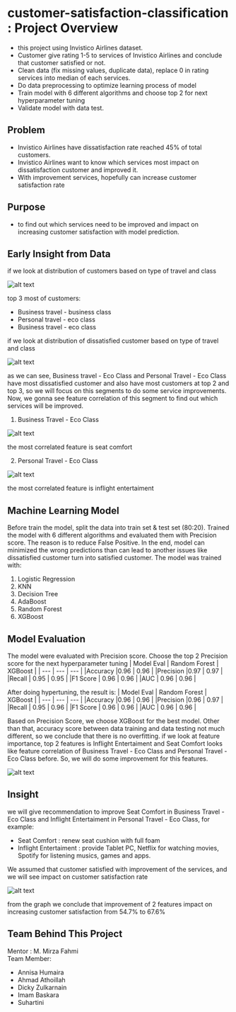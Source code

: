 # customer-satisfaction-classification : Project Overview

- this project using Invistico Airlines dataset.
- Customer give rating 1-5 to services of Invistico Airlines and conclude that customer satisfied or not.
- Clean data (fix missing values, duplicate data), replace 0 in rating services into median of each services.
- Do data preprocessing to optimize learning process of model
- Train model with 6 different algorithms and choose top 2 for next hyperparameter tuning
- Validate model with data test.

## Problem
- Invistico Airlines have dissatisfaction rate reached 45% of total customers.
- Invistico Airlines want to know which services most impact on dissatisfaction customer and improved it.
- With improvement services, hopefully can increase customer satisfaction rate

## Purpose
- to find out which services need to be improved and impact on increasing customer satisfaction with model prediction.

## Early Insight from Data
if we look at distribution of customers based on type of travel and class<br>

![alt text](https://github.com/annisahumaira21/customer-satisfaction-classtification/blob/main/distribution%20of%20customers.JPG)<br>

top 3 most of customers:
- Business travel - business class
- Personal travel - eco class
- Business travel - eco class

if we look at distribution of dissatisfied customer based on type of travel and class

![alt text](https://github.com/annisahumaira21/customer-satisfaction-classtification/blob/main/distribution%20of%20dissatisfied%20customer.JPG)<br>

as we can see, Business travel - Eco Class and Personal Travel - Eco Class have most dissatisfied customer and also have most customers at top 2 and top 3, so we will focus on this segments to do some service improvements. Now, we gonna see feature correlation of this segment to find out which services will be improved.

1. Business Travel - Eco Class

![alt text](https://github.com/annisahumaira21/customer-satisfaction-classtification/blob/main/feature%20corr%20bus-eco.JPG)<br>

the most correlated feature is seat comfort

2. Personal Travel - Eco Class

![alt text](https://github.com/annisahumaira21/customer-satisfaction-classtification/blob/main/feature%20corr%20pers-eco.JPG)<br>

the most correlated feature is inflight entertaiment

## Machine Learning Model
Before train the model, split the data into train set & test set (80:20). Trained the model with 6 different algorithms and evaluated them with Precision score. The reason is to reduce False Positive. In the end, model can minimized the wrong predictions than can lead to another issues like dissatisfied customer turn into satisfied customer. The model was trained with:

1. Logistic Regression
2. KNN
3. Decision Tree
4. AdaBoost
5. Random Forest
6. XGBoost

## Model Evaluation
The model were evaluated with Precision score. Choose the top 2 Precision score for the next hyperparameter tuning
| Model Eval | Random Forest | XGBoost |
| --- | --- | --- |
|Accuracy |0.96 | 0.96 |
|Precision |0.97 | 0.97 |
|Recall | 0.95 | 0.95 | 
|F1 Score | 0.96 | 0.96 | 
|AUC | 0.96 | 0.96 | 

After doing hypertuning, the result is:
| Model Eval | Random Forest | XGBoost |
| --- | --- | --- |
|Accuracy |0.96 | 0.96 |
|Precision |0.96 | 0.97 |
|Recall | 0.95 | 0.96 | 
|F1 Score | 0.96 | 0.96 | 
|AUC | 0.96 | 0.96 | 

Based on Precision Score, we choose XGBoost for the best model. Other than that, accuracy score between data training and data testing not much different, so we conclude that there is no overfitting. if we look at feature importance, top 2 features is Inflight Entertaiment and Seat Comfort looks like feature correlation of Business Travel - Eco Class and Personal Travel - Eco Class before. So, we will do some improvement for this features.

![alt text](https://github.com/annisahumaira21/customer-satisfaction-classtification/blob/main/feature%20importance%20XGBoost.JPG)<br>

## Insight

we will give recommendation to improve Seat Comfort in Business Travel - Eco Class and Inflight Entertaiment in Personal Travel - Eco Class, for example:
- Seat Comfort : renew seat cushion with full foam
- Inflight Entertaiment : provide Tablet PC, Netflix for watching movies, Spotify for listening musics, games and apps.

We assumed that customer satisfied with improvement of the services, and we will see impact on customer satisfaction rate

![alt text](https://github.com/annisahumaira21/customer-satisfaction-classtification/blob/main/improvement%20of%20customer%20satisfaction.JPG)<br>

from the graph we conclude that improvement of 2 features impact on increasing customer satisfaction from 54.7% to 67.6%

## Team Behind This Project
Mentor : M. Mirza Fahmi<br>
Team Member:
- Annisa Humaira
- Ahmad Athoillah
- Dicky Zulkarnain
- Imam Baskara
- Suhartini
        
